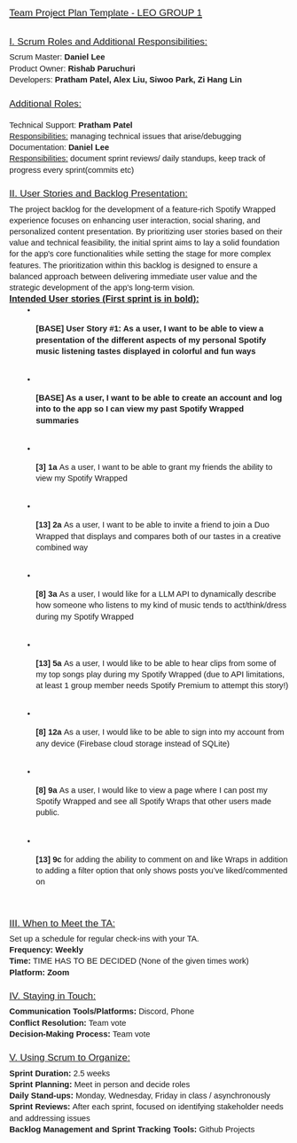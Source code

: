 <html>
<head>
</head>
<body>
<h1 dir="ltr" style="line-height:1.38;margin-top:16pt;margin-bottom:4pt;"><span style="font-family:verdana,geneva,sans-serif;"><u><strong><span id="docs-internal-guid-7334d097-7fff-4425-1635-afc1d4e451b3"><span style="font-size: 13pt; font-weight: 400; font-variant-numeric: normal; font-variant-east-asian: normal; font-variant-alternates: normal; font-variant-position: normal; vertical-align: baseline; white-space-collapse: preserve;">Team Project Plan Template - LEO GROUP 1</span></span></span></u></span></p></strong></u></span></h1>

<h3 dir="ltr" style="line-height:1.38;margin-top:16pt;margin-bottom:4pt;"><span style="font-family:verdana,geneva,sans-serif;"><u><strong><span id="docs-internal-guid-7334d097-7fff-4425-1635-afc1d4e451b3"><span style="font-size: 13pt; font-weight: 400; font-variant-numeric: normal; font-variant-east-asian: normal; font-variant-alternates: normal; font-variant-position: normal; vertical-align: baseline; white-space-collapse: preserve;">I. Scrum Roles and Additional Responsibilities:</span></span></strong></u></span></h3>

<p dir="ltr" style="line-height:1.38;margin-top:0pt;margin-bottom:0pt;"><span style="font-family:verdana,geneva,sans-serif;"><span id="docs-internal-guid-7334d097-7fff-4425-1635-afc1d4e451b3"><span style="font-size: 11pt; font-variant-numeric: normal; font-variant-east-asian: normal; font-variant-alternates: normal; font-variant-position: normal; vertical-align: baseline; white-space-collapse: preserve;">Scrum Master: <strong>Daniel Lee</strong></span></span></span></p>

<p dir="ltr" style="line-height:1.38;margin-top:0pt;margin-bottom:0pt;"><span style="font-family:verdana,geneva,sans-serif;"><span id="docs-internal-guid-7334d097-7fff-4425-1635-afc1d4e451b3"><span style="font-size: 11pt; font-variant-numeric: normal; font-variant-east-asian: normal; font-variant-alternates: normal; font-variant-position: normal; vertical-align: baseline; white-space-collapse: preserve;">Product Owner: <strong>Rishab Paruchuri</strong></span></span></span></p>

<p dir="ltr" style="line-height:1.38;margin-top:0pt;margin-bottom:0pt;"><span style="font-family:verdana,geneva,sans-serif;"><span id="docs-internal-guid-7334d097-7fff-4425-1635-afc1d4e451b3"><span style="font-size: 11pt; font-variant-numeric: normal; font-variant-east-asian: normal; font-variant-alternates: normal; font-variant-position: normal; vertical-align: baseline; white-space-collapse: preserve;">Developers: <strong>Pratham Patel, Alex Liu, Siwoo Park, Zi Hang Lin</strong></span></span></span></p>

<h3 dir="ltr" style="line-height:1.38;margin-top:16pt;margin-bottom:4pt;"><span style="font-family:verdana,geneva,sans-serif;"><u><strong><span id="docs-internal-guid-7334d097-7fff-4425-1635-afc1d4e451b3"><span style="font-size: 13pt; font-weight: 400; font-variant-numeric: normal; font-variant-east-asian: normal; font-variant-alternates: normal; font-variant-position: normal; vertical-align: baseline; white-space-collapse: preserve;">Additional Roles:</span></span></span></p></strong></u></span></h3>

<p dir="ltr" style="line-height:1.38;margin-top:0pt;margin-bottom:0pt;"><span style="font-family:verdana,geneva,sans-serif;"><span id="docs-internal-guid-7334d097-7fff-4425-1635-afc1d4e451b3"><span style="font-size: 11pt; font-variant-numeric: normal; font-variant-east-asian: normal; font-variant-alternates: normal; font-variant-position: normal; vertical-align: baseline; white-space-collapse: preserve;">Technical Support: <strong>Pratham Patel</strong></span></span></span></p>

<p dir="ltr" style="line-height:1.38;margin-top:0pt;margin-bottom:0pt;"><span style="font-family:verdana,geneva,sans-serif;"><span id="docs-internal-guid-7334d097-7fff-4425-1635-afc1d4e451b3"><span style="font-size: 11pt; font-variant-numeric: normal; font-variant-east-asian: normal; font-variant-alternates: normal; font-variant-position: normal; vertical-align: baseline; white-space-collapse: preserve;"><u>Responsibilities:</u> managing technical issues that arise/debugging</span></span></span></p>

<p dir="ltr" style="line-height:1.38;margin-top:0pt;margin-bottom:0pt;"><span style="font-family:verdana,geneva,sans-serif;"><span id="docs-internal-guid-7334d097-7fff-4425-1635-afc1d4e451b3"><span style="font-size: 11pt; font-variant-numeric: normal; font-variant-east-asian: normal; font-variant-alternates: normal; font-variant-position: normal; vertical-align: baseline; white-space-collapse: preserve;">Documentation: <strong>Daniel Lee</strong></span></span></span></p>

<p dir="ltr" style="line-height:1.38;margin-top:0pt;margin-bottom:0pt;"><span style="font-family:verdana,geneva,sans-serif;"><span id="docs-internal-guid-7334d097-7fff-4425-1635-afc1d4e451b3"><span style="font-size: 11pt; font-variant-numeric: normal; font-variant-east-asian: normal; font-variant-alternates: normal; font-variant-position: normal; vertical-align: baseline; white-space-collapse: preserve;"><u>Responsibilities:</u> document sprint reviews/ daily standups, keep track of progress every sprint(commits etc)</span></span></span></p>

<h3 dir="ltr" style="line-height:1.38;margin-top:16pt;margin-bottom:4pt;"><span style="font-family:verdana,geneva,sans-serif;"><u><span id="docs-internal-guid-7334d097-7fff-4425-1635-afc1d4e451b3"><span style="font-size: 13pt; font-weight: 400; font-variant-numeric: normal; font-variant-east-asian: normal; font-variant-alternates: normal; font-variant-position: normal; vertical-align: baseline; white-space-collapse: preserve;">II. User Stories and Backlog Presentation:</span></span></u></span></h3>

<p dir="ltr" style="line-height:1.38;margin-top:0pt;margin-bottom:0pt;"><span style="font-family:verdana,geneva,sans-serif;"><span id="docs-internal-guid-7334d097-7fff-4425-1635-afc1d4e451b3"><span style="font-size: 11pt; font-variant-numeric: normal; font-variant-east-asian: normal; font-variant-alternates: normal; font-variant-position: normal; vertical-align: baseline; white-space-collapse: preserve;">The project backlog for the development of a feature-rich Spotify Wrapped experience focuses on enhancing user interaction, social sharing, and personalized content presentation. By prioritizing user stories based on their value and technical feasibility, the initial sprint aims to lay a solid foundation for the app&#39;s core functionalities while setting the stage for more complex features. The prioritization within this backlog is designed to ensure a balanced approach between delivering immediate user value and the strategic development of the app&#39;s long-term vision.</span></span></span></p>

<p dir="ltr" style="line-height:1.38;margin-top:0pt;margin-bottom:0pt;"><span style="font-family:verdana,geneva,sans-serif;"><u><strong><span style="font-size:16px;"><span id="docs-internal-guid-7334d097-7fff-4425-1635-afc1d4e451b3"><span style="font-variant-numeric: normal; font-variant-east-asian: normal; font-variant-alternates: normal; font-variant-position: normal; vertical-align: baseline; white-space-collapse: preserve;">Intended User stories (First sprint is in bold):</span></span></span></strong></u></span></p>

<ul style="margin-top:0;margin-bottom:0;padding-inline-start:48px;">
	<li aria-level="1" dir="ltr" style="list-style-type: disc; font-size: 11pt; font-family: Arial, sans-serif; font-variant-numeric: normal; font-variant-east-asian: normal; font-variant-alternates: normal; font-variant-position: normal; vertical-align: baseline; white-space: pre;">
	<p dir="ltr" role="presentation" style="line-height:1.38;margin-top:0pt;margin-bottom:0pt;"><span style="font-family:verdana,geneva,sans-serif;"><span id="docs-internal-guid-7334d097-7fff-4425-1635-afc1d4e451b3"><span style="font-size: 11pt; font-weight: 700; font-variant-numeric: normal; font-variant-east-asian: normal; font-variant-alternates: normal; font-variant-position: normal; vertical-align: baseline; text-wrap: wrap;">[BASE] User Story #1: As a user, I want to be able to view a presentation of the different aspects of my personal Spotify music listening tastes displayed in colorful and fun ways</span></span></span></p>
	</li>
	<li aria-level="1" dir="ltr" style="list-style-type: disc; font-size: 11pt; font-family: Arial, sans-serif; font-variant-numeric: normal; font-variant-east-asian: normal; font-variant-alternates: normal; font-variant-position: normal; vertical-align: baseline; white-space: pre;">
	<p dir="ltr" role="presentation" style="line-height:1.38;margin-top:0pt;margin-bottom:0pt;"><span style="font-family:verdana,geneva,sans-serif;"><span id="docs-internal-guid-7334d097-7fff-4425-1635-afc1d4e451b3"><span style="font-size: 11pt; font-weight: 700; font-variant-numeric: normal; font-variant-east-asian: normal; font-variant-alternates: normal; font-variant-position: normal; vertical-align: baseline; text-wrap: wrap;">[BASE] As a user, I want to be able to create an account and log into to the app so I can view my past Spotify Wrapped summaries</span></span></span></p>
	</li>
	<li aria-level="1" dir="ltr" style="list-style-type: disc; font-size: 11pt; font-family: Arial, sans-serif; font-variant-numeric: normal; font-variant-east-asian: normal; font-variant-alternates: normal; font-variant-position: normal; vertical-align: baseline; white-space: pre;">
	<p dir="ltr" role="presentation" style="line-height:1.38;margin-top:0pt;margin-bottom:0pt;"><span style="font-family:verdana,geneva,sans-serif;"><span id="docs-internal-guid-7334d097-7fff-4425-1635-afc1d4e451b3"><span style="font-size: 11pt; font-weight: 700; font-variant-numeric: normal; font-variant-east-asian: normal; font-variant-alternates: normal; font-variant-position: normal; vertical-align: baseline; text-wrap: wrap;">[3] 1a </span><span style="font-size: 11pt; font-variant-numeric: normal; font-variant-east-asian: normal; font-variant-alternates: normal; font-variant-position: normal; vertical-align: baseline; text-wrap: wrap;">As a user, I want to be able to grant my friends the ability to view my Spotify Wrapped</span></span></span></p>
	</li>
	<li aria-level="1" dir="ltr" style="list-style-type: disc; font-size: 11pt; font-family: Arial, sans-serif; font-weight: 700; font-variant-numeric: normal; font-variant-east-asian: normal; font-variant-alternates: normal; font-variant-position: normal; vertical-align: baseline; white-space: pre;">
	<p dir="ltr" role="presentation" style="line-height:1.38;margin-top:0pt;margin-bottom:0pt;"><span style="font-family:verdana,geneva,sans-serif;"><span id="docs-internal-guid-7334d097-7fff-4425-1635-afc1d4e451b3"><span style="font-size: 11pt; font-variant-numeric: normal; font-variant-east-asian: normal; font-variant-alternates: normal; font-variant-position: normal; vertical-align: baseline; text-wrap: wrap;">[13] 2a </span><span style="font-size: 11pt; font-weight: 400; font-variant-numeric: normal; font-variant-east-asian: normal; font-variant-alternates: normal; font-variant-position: normal; vertical-align: baseline; text-wrap: wrap;">As a user, I want to be able to invite a friend to join a Duo Wrapped that displays and compares both of our tastes in a creative combined way</span></span></span></p>
	</li>
	<li aria-level="1" dir="ltr" style="list-style-type: disc; font-size: 11pt; font-family: Arial, sans-serif; font-weight: 700; font-variant-numeric: normal; font-variant-east-asian: normal; font-variant-alternates: normal; font-variant-position: normal; vertical-align: baseline; white-space: pre;">
	<p dir="ltr" role="presentation" style="line-height:1.38;margin-top:0pt;margin-bottom:0pt;"><span style="font-family:verdana,geneva,sans-serif;"><span id="docs-internal-guid-7334d097-7fff-4425-1635-afc1d4e451b3"><span style="font-size: 11pt; font-variant-numeric: normal; font-variant-east-asian: normal; font-variant-alternates: normal; font-variant-position: normal; vertical-align: baseline; text-wrap: wrap;">[8] 3a </span><span style="font-size: 11pt; font-weight: 400; font-variant-numeric: normal; font-variant-east-asian: normal; font-variant-alternates: normal; font-variant-position: normal; vertical-align: baseline; text-wrap: wrap;">As a user, I would like for a LLM API to dynamically describe how someone who listens to my kind of music tends to act/think/dress during my Spotify Wrapped</span></span></span></p>
	</li>
	<li aria-level="1" dir="ltr" style="list-style-type: disc; font-size: 11pt; font-family: Arial, sans-serif; font-weight: 700; font-variant-numeric: normal; font-variant-east-asian: normal; font-variant-alternates: normal; font-variant-position: normal; vertical-align: baseline; white-space: pre;">
	<p dir="ltr" role="presentation" style="line-height:1.38;margin-top:0pt;margin-bottom:0pt;"><span style="font-family:verdana,geneva,sans-serif;"><span id="docs-internal-guid-7334d097-7fff-4425-1635-afc1d4e451b3"><span style="font-size: 11pt; font-variant-numeric: normal; font-variant-east-asian: normal; font-variant-alternates: normal; font-variant-position: normal; vertical-align: baseline; text-wrap: wrap;">[13] 5a </span><span style="font-size: 11pt; font-weight: 400; font-variant-numeric: normal; font-variant-east-asian: normal; font-variant-alternates: normal; font-variant-position: normal; vertical-align: baseline; text-wrap: wrap;">As a user, I would like to be able to hear clips from some of my top songs play during my Spotify Wrapped (due to API limitations, at least 1 group member needs Spotify Premium to attempt this story!)</span></span></span></p>
	</li>
	<li aria-level="1" dir="ltr" style="list-style-type: disc; font-size: 11pt; font-family: Arial, sans-serif; font-weight: 700; font-variant-numeric: normal; font-variant-east-asian: normal; font-variant-alternates: normal; font-variant-position: normal; vertical-align: baseline; white-space: pre;">
	<p dir="ltr" role="presentation" style="line-height:1.38;margin-top:0pt;margin-bottom:0pt;"><span style="font-family:verdana,geneva,sans-serif;"><span id="docs-internal-guid-7334d097-7fff-4425-1635-afc1d4e451b3"><span style="font-size: 11pt; font-variant-numeric: normal; font-variant-east-asian: normal; font-variant-alternates: normal; font-variant-position: normal; vertical-align: baseline; text-wrap: wrap;">[8] 12a </span><span style="font-size: 11pt; font-weight: 400; font-variant-numeric: normal; font-variant-east-asian: normal; font-variant-alternates: normal; font-variant-position: normal; vertical-align: baseline; text-wrap: wrap;">As a user, I would like to be able to sign into my account from any device (Firebase cloud storage instead of SQLite)</span></span></span></p>
	</li>
	<li aria-level="1" dir="ltr" style="list-style-type: disc; font-size: 11pt; font-family: Arial, sans-serif; font-weight: 700; font-variant-numeric: normal; font-variant-east-asian: normal; font-variant-alternates: normal; font-variant-position: normal; vertical-align: baseline; white-space: pre;">
	<p dir="ltr" role="presentation" style="line-height:1.38;margin-top:0pt;margin-bottom:0pt;"><span style="font-family:verdana,geneva,sans-serif;"><span id="docs-internal-guid-7334d097-7fff-4425-1635-afc1d4e451b3"><span style="font-size: 11pt; font-variant-numeric: normal; font-variant-east-asian: normal; font-variant-alternates: normal; font-variant-position: normal; vertical-align: baseline; text-wrap: wrap;">[8] 9a </span><span style="font-size: 11pt; color: rgb(26, 25, 24); font-weight: 400; font-variant-numeric: normal; font-variant-east-asian: normal; font-variant-alternates: normal; font-variant-position: normal; vertical-align: baseline; text-wrap: wrap;">As a user, I would like to view a page where I can post my Spotify Wrapped and see all Spotify Wraps that other users made public.</span></span></span></p>
	</li>
	<li aria-level="1" dir="ltr" style="list-style-type: disc; font-size: 11pt; font-family: Arial, sans-serif; font-weight: 700; font-variant-numeric: normal; font-variant-east-asian: normal; font-variant-alternates: normal; font-variant-position: normal; vertical-align: baseline; white-space: pre;">
	<p dir="ltr" role="presentation" style="line-height:1.38;margin-top:0pt;margin-bottom:0pt;"><span style="font-family:verdana,geneva,sans-serif;"><span id="docs-internal-guid-7334d097-7fff-4425-1635-afc1d4e451b3"><span style="font-size: 11pt; font-variant-numeric: normal; font-variant-east-asian: normal; font-variant-alternates: normal; font-variant-position: normal; vertical-align: baseline; text-wrap: wrap;">[13] 9c </span><span style="font-size: 11pt; font-weight: 400; font-variant-numeric: normal; font-variant-east-asian: normal; font-variant-alternates: normal; font-variant-position: normal; vertical-align: baseline; text-wrap: wrap;">for adding the ability to comment on and like Wraps in addition to adding a filter option that only shows posts you&rsquo;ve liked/commented on</span></span></span></p>
	</li>
</ul>

<h3 dir="ltr" style="line-height:1.38;margin-top:16pt;margin-bottom:4pt;"><u><span style="font-family:verdana,geneva,sans-serif;"><span id="docs-internal-guid-7334d097-7fff-4425-1635-afc1d4e451b3"><span style="font-size: 13pt; font-weight: 400; font-variant-numeric: normal; font-variant-east-asian: normal; font-variant-alternates: normal; font-variant-position: normal; vertical-align: baseline; white-space-collapse: preserve;">III. When to Meet the TA:</span></span></span></u></h3>

<p dir="ltr" style="line-height:1.38;margin-top:0pt;margin-bottom:0pt;"><span style="font-family:verdana,geneva,sans-serif;"><span id="docs-internal-guid-7334d097-7fff-4425-1635-afc1d4e451b3"><span style="font-size: 11pt; font-variant-numeric: normal; font-variant-east-asian: normal; font-variant-alternates: normal; font-variant-position: normal; vertical-align: baseline; white-space-collapse: preserve;">Set up a schedule for regular check-ins with your TA.</span></span></span></p>

<p dir="ltr" style="line-height:1.38;margin-top:0pt;margin-bottom:0pt;"><span style="font-family:verdana,geneva,sans-serif;"><span id="docs-internal-guid-7334d097-7fff-4425-1635-afc1d4e451b3"><span style="font-size: 11pt; font-weight: 700; font-variant-numeric: normal; font-variant-east-asian: normal; font-variant-alternates: normal; font-variant-position: normal; vertical-align: baseline; white-space-collapse: preserve;">Frequency: Weekly</span></span></span></p>

<p dir="ltr" style="line-height:1.38;margin-top:0pt;margin-bottom:0pt;"><span style="font-family:verdana,geneva,sans-serif;"><span id="docs-internal-guid-7334d097-7fff-4425-1635-afc1d4e451b3"><span style="font-size: 11pt; font-weight: 700; font-variant-numeric: normal; font-variant-east-asian: normal; font-variant-alternates: normal; font-variant-position: normal; vertical-align: baseline; white-space-collapse: preserve;">Time:</span><span style="font-size: 11pt; font-variant-numeric: normal; font-variant-east-asian: normal; font-variant-alternates: normal; font-variant-position: normal; vertical-align: baseline; white-space-collapse: preserve;"> TIME HAS TO BE DECIDED (None of the given times work)</span></span></span></p>

<p dir="ltr" style="line-height:1.38;margin-top:0pt;margin-bottom:0pt;"><span style="font-family:verdana,geneva,sans-serif;"><span id="docs-internal-guid-7334d097-7fff-4425-1635-afc1d4e451b3"><span style="font-size: 11pt; font-weight: 700; font-variant-numeric: normal; font-variant-east-asian: normal; font-variant-alternates: normal; font-variant-position: normal; vertical-align: baseline; white-space-collapse: preserve;">Platform: Zoom</span></span></span></p>

<h3 dir="ltr" style="line-height:1.38;margin-top:16pt;margin-bottom:4pt;"><u><span style="font-family:verdana,geneva,sans-serif;"><span id="docs-internal-guid-7334d097-7fff-4425-1635-afc1d4e451b3"><span style="font-size: 13pt; font-weight: 400; font-variant-numeric: normal; font-variant-east-asian: normal; font-variant-alternates: normal; font-variant-position: normal; vertical-align: baseline; white-space-collapse: preserve;">IV. Staying in Touch:</span></span></span></u></h3>

<p dir="ltr" style="line-height:1.38;margin-top:0pt;margin-bottom:0pt;"><span style="font-family:verdana,geneva,sans-serif;"><span id="docs-internal-guid-7334d097-7fff-4425-1635-afc1d4e451b3"><span style="font-size: 11pt; font-weight: 700; font-variant-numeric: normal; font-variant-east-asian: normal; font-variant-alternates: normal; font-variant-position: normal; vertical-align: baseline; white-space-collapse: preserve;">Communication Tools/Platforms:</span><span style="font-size: 11pt; font-variant-numeric: normal; font-variant-east-asian: normal; font-variant-alternates: normal; font-variant-position: normal; vertical-align: baseline; white-space-collapse: preserve;"> Discord, Phone</span></span></span></p>

<p dir="ltr" style="line-height:1.38;margin-top:0pt;margin-bottom:0pt;"><span style="font-family:verdana,geneva,sans-serif;"><span id="docs-internal-guid-7334d097-7fff-4425-1635-afc1d4e451b3"><span style="font-size: 11pt; font-weight: 700; font-variant-numeric: normal; font-variant-east-asian: normal; font-variant-alternates: normal; font-variant-position: normal; vertical-align: baseline; white-space-collapse: preserve;">Conflict Resolution: </span><span style="font-size: 11pt; font-variant-numeric: normal; font-variant-east-asian: normal; font-variant-alternates: normal; font-variant-position: normal; vertical-align: baseline; white-space-collapse: preserve;">Team vote</span></span></span></p>

<p dir="ltr" style="line-height:1.38;margin-top:0pt;margin-bottom:0pt;"><span style="font-family:verdana,geneva,sans-serif;"><span id="docs-internal-guid-7334d097-7fff-4425-1635-afc1d4e451b3"><span style="font-size: 11pt; font-weight: 700; font-variant-numeric: normal; font-variant-east-asian: normal; font-variant-alternates: normal; font-variant-position: normal; vertical-align: baseline; white-space-collapse: preserve;">Decision-Making Process: </span><span style="font-size: 11pt; font-variant-numeric: normal; font-variant-east-asian: normal; font-variant-alternates: normal; font-variant-position: normal; vertical-align: baseline; white-space-collapse: preserve;">Team vote</span></span></span></p>

<h3 dir="ltr" style="line-height:1.38;margin-top:16pt;margin-bottom:4pt;"><u><span style="font-family:verdana,geneva,sans-serif;"><span id="docs-internal-guid-7334d097-7fff-4425-1635-afc1d4e451b3"><span style="font-size: 13pt; font-weight: 400; font-variant-numeric: normal; font-variant-east-asian: normal; font-variant-alternates: normal; font-variant-position: normal; vertical-align: baseline; white-space-collapse: preserve;">V. Using Scrum to Organize:</span></span></span></u></h3>

<p dir="ltr" style="line-height:1.38;margin-top:0pt;margin-bottom:0pt;"><span style="font-family:verdana,geneva,sans-serif;"><span id="docs-internal-guid-7334d097-7fff-4425-1635-afc1d4e451b3"><span style="font-size: 11pt; font-weight: 700; font-variant-numeric: normal; font-variant-east-asian: normal; font-variant-alternates: normal; font-variant-position: normal; vertical-align: baseline; white-space-collapse: preserve;">Sprint Duration: </span><span style="font-size: 11pt; font-variant-numeric: normal; font-variant-east-asian: normal; font-variant-alternates: normal; font-variant-position: normal; vertical-align: baseline; white-space-collapse: preserve;">2.5 weeks</span></span></span></p>

<p dir="ltr" style="line-height:1.38;margin-top:0pt;margin-bottom:0pt;"><span style="font-family:verdana,geneva,sans-serif;"><span id="docs-internal-guid-7334d097-7fff-4425-1635-afc1d4e451b3"><span style="font-size: 11pt; font-weight: 700; font-variant-numeric: normal; font-variant-east-asian: normal; font-variant-alternates: normal; font-variant-position: normal; vertical-align: baseline; white-space-collapse: preserve;">Sprint Planning:</span><span style="font-size: 11pt; font-variant-numeric: normal; font-variant-east-asian: normal; font-variant-alternates: normal; font-variant-position: normal; vertical-align: baseline; white-space-collapse: preserve;"> Meet in person and decide roles</span></span></span></p>

<p dir="ltr" style="line-height:1.38;margin-top:0pt;margin-bottom:0pt;"><span style="font-family:verdana,geneva,sans-serif;"><span id="docs-internal-guid-7334d097-7fff-4425-1635-afc1d4e451b3"><span style="font-size: 11pt; font-weight: 700; font-variant-numeric: normal; font-variant-east-asian: normal; font-variant-alternates: normal; font-variant-position: normal; vertical-align: baseline; white-space-collapse: preserve;">Daily Stand-ups: </span><span style="font-size: 11pt; font-variant-numeric: normal; font-variant-east-asian: normal; font-variant-alternates: normal; font-variant-position: normal; vertical-align: baseline; white-space-collapse: preserve;">Monday, Wednesday, Friday in class / asynchronously&nbsp;</span></span></span></p>

<p dir="ltr" style="line-height:1.38;margin-top:0pt;margin-bottom:0pt;"><span style="font-family:verdana,geneva,sans-serif;"><span id="docs-internal-guid-7334d097-7fff-4425-1635-afc1d4e451b3"><span style="font-size: 11pt; font-weight: 700; font-variant-numeric: normal; font-variant-east-asian: normal; font-variant-alternates: normal; font-variant-position: normal; vertical-align: baseline; white-space-collapse: preserve;">Sprint Reviews: </span><span style="font-size: 11pt; font-variant-numeric: normal; font-variant-east-asian: normal; font-variant-alternates: normal; font-variant-position: normal; vertical-align: baseline; white-space-collapse: preserve;">After each sprint, focused on identifying stakeholder needs and addressing issues</span></span></span></p>

<p dir="ltr" style="line-height:1.38;margin-top:0pt;margin-bottom:0pt;"><span style="font-family:verdana,geneva,sans-serif;"><span id="docs-internal-guid-7334d097-7fff-4425-1635-afc1d4e451b3"><span style="font-size: 11pt; font-weight: 700; font-variant-numeric: normal; font-variant-east-asian: normal; font-variant-alternates: normal; font-variant-position: normal; vertical-align: baseline; white-space-collapse: preserve;">Backlog Management and Sprint Tracking Tools: </span><span style="font-size: 11pt; font-variant-numeric: normal; font-variant-east-asian: normal; font-variant-alternates: normal; font-variant-position: normal; vertical-align: baseline; white-space-collapse: preserve;">Github Projects</span></span></span></p>

<div><br />
&nbsp;</div>
</body>
</html>
